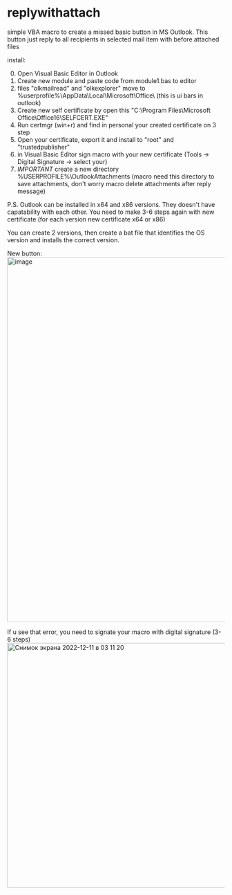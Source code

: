 # replywithattach
simple VBA macro to create a missed basic button in MS Outlook. This button just reply to all recipients in selected mail item with before attached files

install:

0. Open Visual Basic Editor in Outlook
1. Create new module and paste code from module1.bas to editor
2. files "olkmailread" and "olkexplorer" move to %userprofile%\AppData\Local\Microsoft\Office\ (this is ui bars in outlook)
3. Create new self certificate by open this "C:\Program Files\Microsoft Office\Office16\SELFCERT.EXE"
4. Run certmgr (win+r) and find in personal your created certificate on 3 step
5. Open your certificate, export it and install to "root" and "trustedpublisher"
6. in Visual Basic Editor sign macro with your new certificate (Tools -> Digital Signature -> select your)
7. *IMPORTANT* create a new directory %USERPROFILE%\OutlookAttachments (macro need this directory to save attachments, don't worry macro delete attachments after reply message)

P.S.
Outlook can be installed in x64 and x86 versions. They doesn't have capatability with each other. You need to make 3-6 steps again with new certificate (for each version new certificate x64 or x86)

You can create 2 versions, then create a bat file that identifies the OS version and installs the correct version.


New button:
<img width="844" alt="image" src="https://user-images.githubusercontent.com/100531769/206876973-19a27600-94ff-4d9d-923d-7f5e56d36144.png">

If u see that error, you need to signate your macro with digital signature (3-6 steps)
<img width="566" alt="Снимок экрана 2022-12-11 в 03 11 20" src="https://user-images.githubusercontent.com/100531769/206877202-a85f9df1-3227-4260-a2c9-d082057331be.png">
